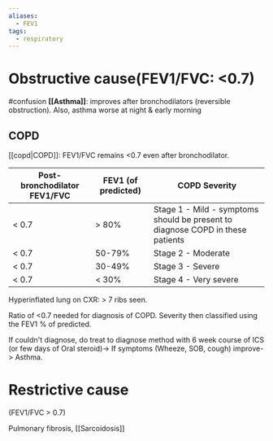 ```yaml
---
aliases:
  - FEV1
tags:
  - respiratory
---
```

# Obstructive cause(FEV1/FVC: <0.7)
#confusion 
**[[Asthma]]**: improves after bronchodilators (reversible obstruction).
Also, asthma worse at night & early morning

## COPD
[[copd|COPD]]: FEV1/FVC remains <0.7 even after bronchodilator.

| Post-bronchodilator FEV1/FVC | FEV1 (of predicted) | COPD Severity                                                                  |
| ---------------------------- | ------------------- | ------------------------------------------------------------------------------ |
| < 0.7                        | > 80%               | Stage 1 - Mild - symptoms should be present to diagnose COPD in these patients |
| < 0.7                        | 50-79%              | Stage 2 - Moderate                                                             |
| < 0.7                        | 30-49%              | Stage 3 - Severe                                                               |
| < 0.7                        | < 30%               | Stage 4 - Very severe                                                          |

Hyperinflated lung on CXR: > 7 ribs seen.

Ratio of <0.7 needed for diagnosis of COPD. 
Severity then classified using the FEV1 % of predicted.

If couldn't diagnose, do treat to diagnose method with 6 week course of ICS (or few days of Oral steroid)-> If symptoms (Wheeze, SOB, cough) improve-> Asthma.

# Restrictive cause
(FEV1/FVC > 0.7)

Pulmonary fibrosis, [[Sarcoidosis]]